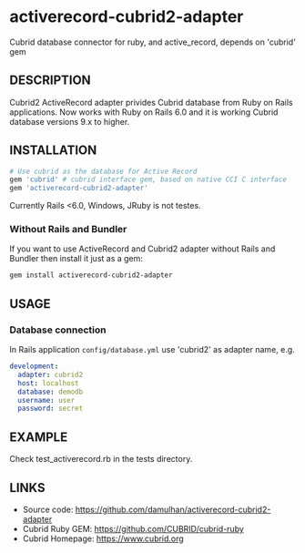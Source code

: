 # activerecord-cubrid2-adapter
Cubrid database connector for ruby, and active_record, depends on 'cubrid' gem

DESCRIPTION
-----------

Cubrid2 ActiveRecord adapter privides Cubrid database from Ruby on Rails applications. Now works with Ruby on Rails 6.0 and it is working Cubrid database versions 9.x to higher. 

INSTALLATION
------------

```ruby
# Use cubrid as the database for Active Record
gem 'cubrid' # cubrid interface gem, based on native CCI C interface 
gem 'activerecord-cubrid2-adapter'
```
Currently Rails <6.0, Windows, JRuby is not testes.

### Without Rails and Bundler

If you want to use ActiveRecord and Cubrid2 adapter without Rails and Bundler then install it just as a gem:

```bash
gem install activerecord-cubrid2-adapter
```

USAGE
-----

### Database connection

In Rails application `config/database.yml` use 'cubrid2' as adapter name, e.g.

```yml
development:
  adapter: cubrid2
  host: localhost
  database: demodb
  username: user
  password: secret
```

EXAMPLE
-------------

Check test_activerecord.rb in the tests directory.


LINKS
-----

* Source code: https://github.com/damulhan/activerecord-cubrid2-adapter
* Cubrid Ruby GEM: https://github.com/CUBRID/cubrid-ruby 
* Cubrid Homepage: https://www.cubrid.org

